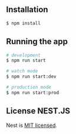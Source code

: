 
## Installation

```bash
$ npm install
```

## Running the app

```bash
# development
$ npm run start

# watch mode
$ npm run start:dev

# production mode
$ npm run start:prod
```

## License NEST.JS

  Nest is [MIT licensed](https://github.com/nestjs/nest/blob/master/LICENSE).

